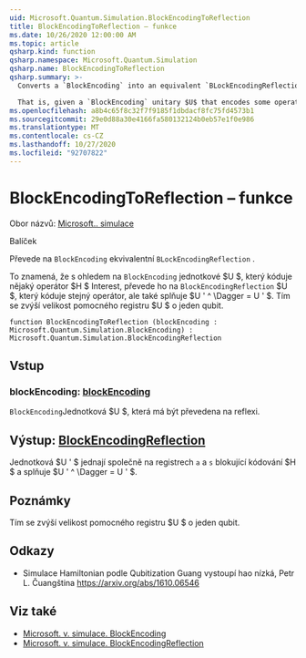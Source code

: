 ```yaml
---
uid: Microsoft.Quantum.Simulation.BlockEncodingToReflection
title: BlockEncodingToReflection – funkce
ms.date: 10/26/2020 12:00:00 AM
ms.topic: article
qsharp.kind: function
qsharp.namespace: Microsoft.Quantum.Simulation
qsharp.name: BlockEncodingToReflection
qsharp.summary: >-
  Converts a `BlockEncoding` into an equivalent `BLockEncodingReflection`.

  That is, given a `BlockEncoding` unitary $U$ that encodes some operator $H$ of interest, converts it into a `BlockEncodingReflection` $U'$ that encodes the same operator, but also satisfies $U'^\dagger = U'$. This increases the size of the auxiliary register of $U$ by one qubit.
ms.openlocfilehash: a8b4c65f8c32f7f9185f1dbdacf8fc75fd4573b1
ms.sourcegitcommit: 29e0d88a30e4166fa580132124b0eb57e1f0e986
ms.translationtype: MT
ms.contentlocale: cs-CZ
ms.lasthandoff: 10/27/2020
ms.locfileid: "92707822"
---
```

# <a name="blockencodingtoreflection-function"></a>BlockEncodingToReflection – funkce

Obor názvů: [Microsoft.. simulace](xref:Microsoft.Quantum.Simulation)

Balíček [](https://nuget.org/packages/)


Převede na `BlockEncoding` ekvivalentní `BLockEncodingReflection` .

To znamená, že s ohledem na `BlockEncoding` jednotkové $U $, který kóduje nějaký operátor $H $ Interest, převede ho na `BlockEncodingReflection` $U $, který kóduje stejný operátor, ale také splňuje $U ' ^ \Dagger = U ' $.
Tím se zvýší velikost pomocného registru $U $ o jeden qubit.

```qsharp
function BlockEncodingToReflection (blockEncoding : Microsoft.Quantum.Simulation.BlockEncoding) : Microsoft.Quantum.Simulation.BlockEncodingReflection
```


## <a name="input"></a>Vstup

### <a name="blockencoding--blockencoding"></a>blockEncoding: [blockEncoding](xref:Microsoft.Quantum.Simulation.BlockEncoding)

`BlockEncoding`Jednotková $U $, která má být převedena na reflexi.



## <a name="output--blockencodingreflection"></a>Výstup: [BlockEncodingReflection](xref:Microsoft.Quantum.Simulation.BlockEncodingReflection)

Jednotková $U ' $ jednají společně na registrech `a` a `s` blokující kódování $H $ a splňuje $U ' ^ \Dagger = U ' $.

## <a name="remarks"></a>Poznámky

Tím se zvýší velikost pomocného registru $U $ o jeden qubit.

## <a name="references"></a>Odkazy

- Simulace Hamiltonian podle Qubitization Guang vystoupí hao nízká, Petr L. Čuangština https://arxiv.org/abs/1610.06546

## <a name="see-also"></a>Viz také

- [Microsoft. v. simulace. BlockEncoding](xref:Microsoft.Quantum.Simulation.BlockEncoding)
- [Microsoft. v. simulace. BlockEncodingReflection](xref:Microsoft.Quantum.Simulation.BlockEncodingReflection)